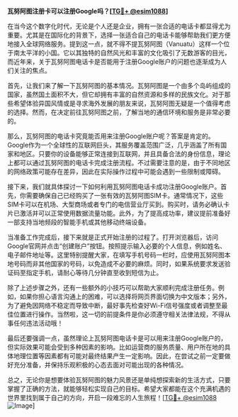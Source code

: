 **瓦努阿图注册卡可以注册Google吗？[[TG💪+ @esim1088](https://t.me/s/esim1088)]**

在当今这个数字化时代，无论是个人还是企业，拥有一张合适的电话卡都显得尤为重要。尤其是在国际化的背景下，选择一张适合自己的电话卡能够帮助我们更方便地接入全球网络服务。提到这一点，就不得不提瓦努阿图（Vanuatu）这样一个位于南太平洋的小国。它以其独特的自然风光和丰富的文化吸引了无数游客的目光，而近年来，关于瓦努阿图电话卡是否能用于注册Google账户的问题也逐渐成为人们关注的焦点。

首先，让我们来了解一下瓦努阿图的基本情况。瓦努阿图是一个由多个岛屿组成的国家，虽然国土面积不大，但它却拥有丰富的自然资源和多样的民族文化。对于那些希望体验异国风情或是寻求海外发展的朋友来说，瓦努阿图无疑是一个值得考虑的选择。然而，在决定前往瓦努阿图之前，了解当地的通信环境和服务是非常必要的。

那么，瓦努阿图的电话卡究竟能否用来注册Google账户呢？答案是肯定的。Google作为一个全球性的互联网巨头，其服务覆盖范围广泛，几乎涵盖了所有国家和地区。只要你的设备能够正常连接到互联网，并且具备合法的身份信息，理论上都可以通过瓦努阿图的电话卡完成注册流程。不过需要注意的是，由于不同地区的网络政策可能存在差异，因此在实际操作过程中可能会遇到一些限制或障碍。

接下来，我们就具体探讨一下如何利用瓦努阿图电话卡成功注册Google账户。首先，你需要确保自己已经购买了一张有效的瓦努阿图SIM卡。通常情况下，这些SIM卡可以在机场、大型商场或者专门的电信营业厅买到。购买时，请务必确认卡片已激活并可以正常使用数据流量功能。此外，为了提高成功率，建议提前准备好一部支持当地频段的智能手机或其他移动终端设备。

当准备工作完成后，接下来就是正式开始注册的过程了。打开浏览器后，访问Google官网并点击“创建账户”按钮。按照提示输入必要的个人信息，例如姓名、电子邮件地址等。这里特别提醒大家，在填写手机号码一栏时，应使用瓦努阿图本地号码而非其他国家的号码，以免造成不必要的麻烦。同时，如果系统要求发送验证码至指定手机，请耐心等待几分钟直至收到短信为止。

除了上述步骤之外，还有一些额外的小技巧可以帮助大家顺利完成注册任务。例如，如果你担心语言沟通上的困难，可以选择将网页界面切换为中文版本；另外，为了避免因网络不稳定而导致中断，最好事先检查好Wi-Fi信号强度或者调整至最佳位置进行操作。当然啦，这一切的前提条件是你必须遵守相关法律法规，不得从事任何违法活动哦！

最后还要强调一点，虽然理论上瓦努阿图电话卡是可以用来注册Google账户的，但实际效果可能会受到多种因素的影响。比如运营商的服务质量、用户所在地的具体地理位置等因素都有可能对最终结果产生一定影响。因此，在尝试之前一定要做好充分准备，并保持乐观积极的心态去面对可能出现的各种情况。

总之，无论你是想要体验瓦努阿图的魅力风景还是单纯想探索新的生活方式，只要掌握了正确的方法，就能够轻松实现自己的目标。希望大家都能在这个充满机遇的世界里找到属于自己的方向，开启一段难忘的人生旅程！[[TG💪+ @esim1088](https://t.me/s/esim1088) ![Image](https://i.postimg.cc/4NQfJmqS/Snipaste-2025-05-13-00-14-12.png)]